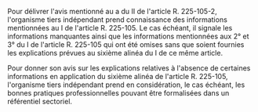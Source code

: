 Pour délivrer l'avis mentionné au a du II de l'article R. 225-105-2, l'organisme tiers indépendant prend connaissance des informations mentionnées au I de l'article R. 225-105. Le cas échéant, il signale les informations manquantes ainsi que les informations mentionnées aux 2° et 3° du I de l'article R. 225-105 qui ont été omises sans que soient fournies les explications prévues au sixième alinéa du I de ce même article.   

  
Pour donner son avis sur les explications relatives à l'absence de certaines informations en application du sixième alinéa de l'article R. 225-105, l'organisme tiers indépendant prend en considération, le cas échéant, les bonnes pratiques professionnelles pouvant être formalisées dans un référentiel sectoriel.


  

  
